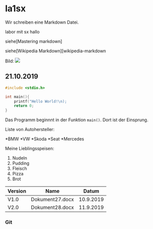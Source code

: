 # la1sx

Wir schreiben eine Markdown Datei.

labor mit sx hallo

siehe[Mastering markdown]

siehe[Wikipedia Markdown][wikipedia-markdown

Bild: ![](bild.png)

## 21.10.2019

```C
#include <stdio.h>

int main(){
    printf("Hello World!\n);
    return 0;
}
```
Das Programm beginnnt in der Funktion `main()`. Dort ist der Einsprung.

Liste von Autohersteller:

*BMW
*VW
  *Skoda
  *Seat
*Mercedes

Meine Lieblingsspeisen:

1) Nudeln
3) Pudding
1) Fleisch
1) Pizza
1) Brot

 Version    | Name | Datum 
 ----------- | ------------- | --------------- 
V1.0  | Dokument27.docx | 10.9.2019
V2.0  | Dokument28.docx | 11.9.2019



### Git

